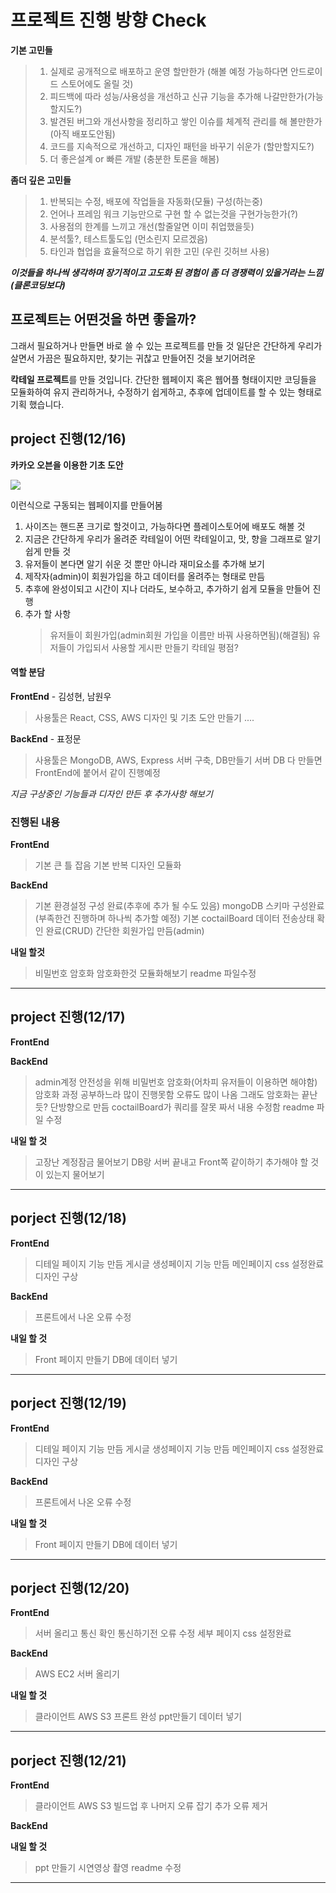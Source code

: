 # 프로젝트 진행 방향 Check

**기본 고민들**

> 1.  실제로 공개적으로 배포하고 운영 할만한가 (해볼 예정 가능하다면 안드로이드 스토어에도 올릴 것)
> 2.  피드백에 따라 성능/사용성을 개선하고 신규 기능을 추가해 나갈만한가(가능할지도?)
> 3.  발견된 버그와 개선사항을 정리하고 쌓인 이슈를 체계적 관리를 해 볼만한가(아직 배포도안됨)
> 4.  코드를 지속적으로 개선하고, 디자인 패턴을 바꾸기 쉬운가 (할만할지도?)
> 5.  더 좋은설계 or 빠른 개발 (충분한 토론을 해봄)

**좀더 깊은 고민들**

> 1.  반복되는 수정, 배포에 작업들을 자동화(모듈) 구성(하는중)
> 2.  언어나 프레임 워크 기능만으로 구현 할 수 없는것을 구현가능한가(?)
> 3.  사용점의 한계를 느끼고 개선(할줄알면 이미 취업했을듯)
> 4.  분석툴?, 테스트툴도입 (먼소린지 모르겠음)
> 5.  타인과 협업을 효율적으로 하기 위한 고민 (우린 깃허브 사용)

**_이것들을 하나씩 생각하며 장기적이고 고도화 된 경험이 좀 더 경쟁력이 있을거라는 느낌(클론코딩보다)_**

## 프로젝트는 어떤것을 하면 좋을까?

그래서 필요하거나 만들면 바로 쓸 수 있는 프로젝트를 만들 것
일단은 간단하게 우리가 살면서 가끔은 필요하지만, 찾기는 귀찮고 만들어진 것을 보기어려운

**칵테일 프로젝트**를 만들 것입니다.
간단한 웹페이지 혹은 웹어플 형태이지만 코딩들을 모듈화하여 유지 관리하거나, 수정하기 쉽게하고, 추후에
업데이트를 할 수 있는 형태로 기획 했습니다.

## project 진행(12/16)

**카카오 오븐을 이용한 기초 도안**

<img src ="https://user-images.githubusercontent.com/92348108/146396312-15dccb01-922b-44bb-9a57-f4c575785493.gif">

이런식으로 구동되는 웹페이지를 만들어봄

1. 사이즈는 핸드폰 크기로 할것이고, 가능하다면 플레이스토어에 배포도 해볼 것
2. 지금은 간단하게 우리가 올려준 칵테일이 어떤 칵테일이고, 맛, 향을 그래프로 알기 쉽게 만들 것
3. 유저들이 본다면 알기 쉬운 것 뿐만 아니라 재미요소를 추가해 보기
4. 제작자(admin)이 회원가입을 하고 데이터를 올려주는 형태로 만듬
5. 추후에 완성이되고 시간이 지나 더라도, 보수하고, 추가하기 쉽게 모듈을 만들어 진행
6. 추가 할 사항
   > 유저들이 회원가입(admin회원 가입을 이름만 바꿔 사용하면됨)(해결됨)
   > 유저들이 가입되서 사용할 게시판 만들기
   > 칵테일 평점?

#### 역할 분담

**FrontEnd** - 김성현, 남원우

> 사용툴은 React, CSS, AWS
> 디자인 및 기초 도안 만들기
> ....

**BackEnd** - 표정문

> 사용툴은 MongoDB, AWS, Express
> 서버 구축, DB만들기
> 서버 DB 다 만들면 FrontEnd에 붙어서 같이 진행예정

_지금 구상중인 기능들과 디자인 만든 후 추가사항 해보기_

### 진행된 내용

**FrontEnd**

> 기본 큰 틀 잡음
> 기본 반복 디자인 모듈화

**BackEnd**

> 기본 환경설정 구성 완료(추후에 추가 될 수도 있음)
> mongoDB 스키마 구성완료(부족한건 진행하며 하나씩 추가할 예정)
> 기본 coctailBoard 데이터 전송상태 확인 완료(CRUD)
> 간단한 회원가입 만듬(admin)

**내일 할것**

> 비밀번호 암호화
> 암호화한것 모듈화해보기
> readme 파일수정

<hr />

## project 진행(12/17)

**FrontEnd**

**BackEnd**

> admin계정 안전성을 위해 비밀번호 암호화(어차피 유저들이 이용하면 해야함)
> 암호화 과정 공부하느라 많이 진행못함 오류도 많이 나옴
> 그래도 암호화는 끝난듯? 단방향으로 만듬
> coctailBoard가 쿼리를 잘못 짜서 내용 수정함
> readme 파일 수정

**내일 할 것**

> 고장난 계정잠금 물어보기
> DB랑 서버 끝내고 Front쪽 같이하기
> 추가해야 할 것이 있는지 물어보기

<hr />

## porject 진행(12/18)

**FrontEnd**

> 디테일 페이지 기능 만듬
> 게시글 생성페이지 기능 만듬
> 메인페이지 css 설정완료
> 디자인 구상

**BackEnd**

> 프론트에서 나온 오류 수정

**내일 할 것**

> Front 페이지 만들기
> DB에 데이터 넣기

<hr />

## porject 진행(12/19)

**FrontEnd**

> 디테일 페이지 기능 만듬
> 게시글 생성페이지 기능 만듬
> 메인페이지 css 설정완료
> 디자인 구상

**BackEnd**

> 프론트에서 나온 오류 수정

**내일 할 것**

> Front 페이지 만들기
> DB에 데이터 넣기

<hr />

## porject 진행(12/20)

**FrontEnd**

> 서버 올리고 통신 확인
> 통신하기전 오류 수정
> 세부 페이지 css 설정완료

**BackEnd**

> AWS EC2 서버 올리기

**내일 할 것**

> 클라이언트 AWS S3
> 프론트 완성
> ppt만들기
> 데이터 넣기

<hr />

## porject 진행(12/21)

**FrontEnd**

> 클라이언트 AWS S3
> 빌드업 후 나머지 오류 잡기
> 추가 오류 제거

**BackEnd**

**내일 할 것**

> ppt 만들기
> 시연영상 촬영
> readme 수정

<hr />
